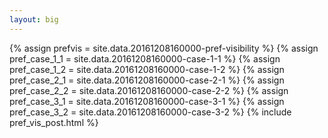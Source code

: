 ```yaml
---
layout: big
---
```

{% assign prefvis = site.data.20161208160000-pref-visibility %}
{% assign pref_case_1_1 = site.data.20161208160000-case-1-1 %}
{% assign pref_case_1_2 = site.data.20161208160000-case-1-2 %}
{% assign pref_case_2_1 = site.data.20161208160000-case-2-1 %}
{% assign pref_case_2_2 = site.data.20161208160000-case-2-2 %}
{% assign pref_case_3_1 = site.data.20161208160000-case-3-1 %}
{% assign pref_case_3_2 = site.data.20161208160000-case-3-2 %}
{% include pref_vis_post.html %}
